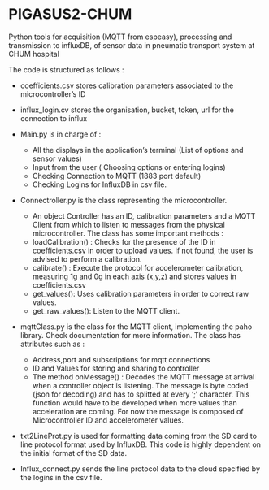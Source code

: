 # PIGASUS2-CHUM
Python tools for acquisition (MQTT from espeasy), processing and transmission to influxDB, of sensor data in pneumatic transport system at CHUM hospital

The code is structured as follows :

* coefficients.csv stores calibration parameters associated to the microcontroller’s ID 
* influx_login.cv stores the organisation, bucket, token, url for the connection to influx
* Main.py is in charge of  :
  - All the displays in the application’s terminal (List of options and sensor values)
  - Input from the user ( Choosing options or entering logins)
  - Checking Connection to MQTT (1883 port default)
  - Checking Logins for InfluxDB in csv file.

* Connectroller.py is the class representing the microcontroller.
  - An object Controller has an ID, calibration parameters and a MQTT Client from which to listen to messages from the physical microcontroller. The class has some important methods : 
  - loadCalibration() :  Checks for the presence of the ID in coefficients.csv in order to upload values. If not found, the user is advised to perform a calibration.
  - calibrate() : Execute the protocol for accelerometer calibration, measuring 1g and 0g  in each  axis (x,y,z) and stores values in coefficients.csv
  - get_values(): Uses calibration parameters in order to correct raw values.
  - get_raw_values(): Listen to the MQTT client.

* mqttClass.py is the class for the MQTT client, implementing the paho library. Check documentation for more information.  The class has attributes such as : 
  - Address,port and subscriptions  for mqtt connections
  - ID and Values for storing and sharing to controller
  - The method onMessage() : Decodes the MQTT message at arrival when a controller object is listening.  The message is byte coded (json for decoding) and has to splitted at every ‘;’ character. This function would have to be developed when more values than acceleration are coming. For now the message is composed of Microcontroller ID and accelerometer values. 
* txt2LineProt.py is used for formatting data coming from the SD card to line protocol format used by InfluxDB. This code is highly dependent on the initial format of the SD data.
* Influx_connect.py sends the line protocol data to the cloud specified by the logins in the csv file.
